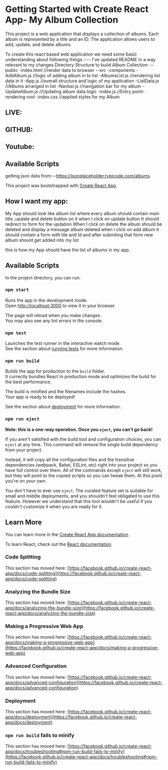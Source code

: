 # Getting Started with Create React App- My Album Collection

This project is a web application that displays a collection of albums. Each album is represented by a title and an ID. The application allows users to add, update, and delete albums.

To create this react based web application we need some basic understanding about following things :--- I've updated README in a way relevant to my changes
Directory Structure to build Album Collection:
--public
    -index.html         //render data to browser
--src
    -components
        -AddAlbum.js    //logic of adding album in to list
        -AlbumsList.js  //rendering list data in it
        -App.js         //overall structure and logic of my application
        -ListData.js    //Albums arranged in list
        -Navbar.js      //navigation bar for my album
        -UpdateAlbum.js //Updating album data logic
    -index.js   //Entry point-rendering root
    -index.css  //applied styles for my Album

## LIVE:
## GITHUB:
## Youtube:

## Available Scripts
getting json data from:--https://jsonplaceholder.typicode.com/albums

This project was bootstrapped with [Create React App](https://github.com/facebook/create-react-app).

## How I want my app:
My App should look like album list 
where every album should contain main title ,update and delete button on it
when I click on update button It should redirect to form for the updation
When I click on delete the album should be deleted and display a message album deleted
when i click on add album it should contain a form with tile and Id 
and after submiting that form new album should get added into my list

this is how my App should have the list of albums in my app.

## Available Scripts

In the project directory, you can run:

### `npm start`

Runs the app in the development mode.\
Open [http://localhost:3000](http://localhost:3000) to view it in your browser.

The page will reload when you make changes.\
You may also see any lint errors in the console.

### `npm test`

Launches the test runner in the interactive watch mode.\
See the section about [running tests](https://facebook.github.io/create-react-app/docs/running-tests) for more information.

### `npm run build`

Builds the app for production to the `build` folder.\
It correctly bundles React in production mode and optimizes the build for the best performance.

The build is minified and the filenames include the hashes.\
Your app is ready to be deployed!

See the section about [deployment](https://facebook.github.io/create-react-app/docs/deployment) for more information.

### `npm run eject`

**Note: this is a one-way operation. Once you `eject`, you can't go back!**

If you aren't satisfied with the build tool and configuration choices, you can `eject` at any time. This command will remove the single build dependency from your project.

Instead, it will copy all the configuration files and the transitive dependencies (webpack, Babel, ESLint, etc) right into your project so you have full control over them. All of the commands except `eject` will still work, but they will point to the copied scripts so you can tweak them. At this point you're on your own.

You don't have to ever use `eject`. The curated feature set is suitable for small and middle deployments, and you shouldn't feel obligated to use this feature. However we understand that this tool wouldn't be useful if you couldn't customize it when you are ready for it.

## Learn More

You can learn more in the [Create React App documentation](https://facebook.github.io/create-react-app/docs/getting-started).

To learn React, check out the [React documentation](https://reactjs.org/).

### Code Splitting

This section has moved here: [https://facebook.github.io/create-react-app/docs/code-splitting](https://facebook.github.io/create-react-app/docs/code-splitting)

### Analyzing the Bundle Size

This section has moved here: [https://facebook.github.io/create-react-app/docs/analyzing-the-bundle-size](https://facebook.github.io/create-react-app/docs/analyzing-the-bundle-size)

### Making a Progressive Web App

This section has moved here: [https://facebook.github.io/create-react-app/docs/making-a-progressive-web-app](https://facebook.github.io/create-react-app/docs/making-a-progressive-web-app)

### Advanced Configuration

This section has moved here: [https://facebook.github.io/create-react-app/docs/advanced-configuration](https://facebook.github.io/create-react-app/docs/advanced-configuration)

### Deployment

This section has moved here: [https://facebook.github.io/create-react-app/docs/deployment](https://facebook.github.io/create-react-app/docs/deployment)

### `npm run build` fails to minify

This section has moved here: [https://facebook.github.io/create-react-app/docs/troubleshooting#npm-run-build-fails-to-minify](https://facebook.github.io/create-react-app/docs/troubleshooting#npm-run-build-fails-to-minify)
